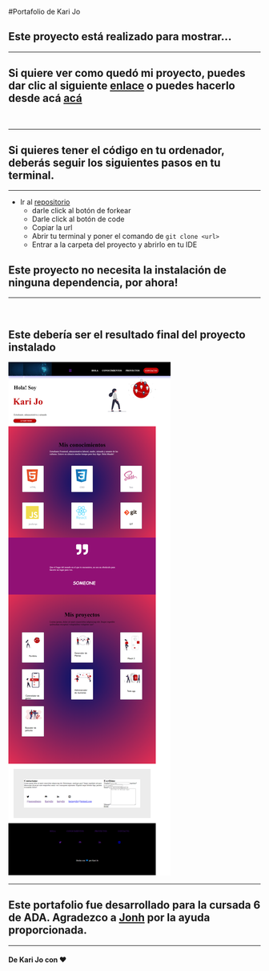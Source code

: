 #Portafolio de Kari Jo

## Este proyecto está realizado para mostrar...

***


## Si quiere ver como quedó mi proyecto, puedes dar clic al siguiente [enlace](https://karijofre.github.io/Portafolio-karijo/) o puedes hacerlo desde acá [acá](https://sad-swirles-a6aba2.netlify.app/)
<br>

***
## Si quieres tener el código en tu ordenador, deberás seguir los siguientes pasos en tu terminal.
***

- Ir al [repositorio](https://github.com/Karijofre/Portafolio-karijo)  
  - darle click al botón de forkear
  - Darle click al botón de code
  - Copiar la url
  - Abrir tu terminal y poner el comando de  ```git clone <url>```
  - Entrar a la carpeta del proyecto y abrirlo en tu IDE

## Este proyecto no necesita la instalación de ninguna dependencia, por ahora!

***

<br>

## Este debería ser el resultado final del proyecto instalado

![imágen](./img/screen.png)

***
## Este portafolio fue desarrollado para la cursada 6 de ADA. Agradezco a [Jonh](https://github.com/Jonhks) por la ayuda proporcionada.

***


#### De Kari Jo con ❤

